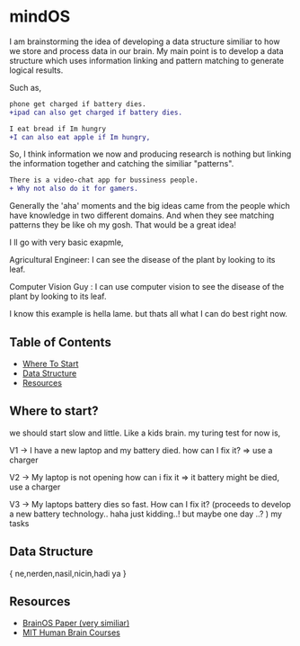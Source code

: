 # mindOS
I am brainstorming the idea of developing a data structure similiar to how we store and process data in our brain. My main point is to develop a data structure which uses information linking and pattern matching to generate logical results.

Such as,
```Diff
phone get charged if battery dies. 
+ipad can also get charged if battery dies.
```
```Diff
I eat bread if Im hungry
+I can also eat apple if Im hungry,
```


So, I think information we now and producing research is nothing but linking the information together and catching the similiar "patterns".
```Diff
There is a video-chat app for bussiness people.
+ Why not also do it for gamers.
```


Generally the 'aha' moments and the big ideas came from the people which have knowledge in two different domains. And when they see matching patterns they be like oh my gosh. That would be a great idea!

I ll go with very basic exapmle,

Agricultural Engineer: I can see the disease of the plant by looking to its leaf.

Computer Vision Guy  : I can use computer vision to see the disease of the plant by looking to its leaf.

I know this example is hella lame. but thats all what I can do best right now.
## Table of Contents

- [Where To Start](#start)
- [Data Structure](#data)
- [Resources](#resources)

<a name="start">
   
## Where to start?

we should start slow and little. Like a kids brain.
my turing test for now is,

V1 -> I have a new laptop and my battery died. how can I fix it? => use a charger

V2 -> My laptop is not opening how can i fix it => it battery might be died, use a charger

V3 -> My laptops battery dies so fast. How can I fix it? (proceeds to develop a new battery technology.. haha just kidding..! but maybe one day ..? )
   my tasks
</a>
<a name="data">
## Data Structure
{
ne,nerden,nasil,nicin,hadi ya
}
</a>
## Resources
- [BrainOS Paper (very similiar)](https://www.frontiersin.org/articles/10.3389/fncom.2020.00016/full)
- [MIT Human Brain Courses](https://www.youtube.com/watch?v=ba-HMvDn_vU&t=310)
